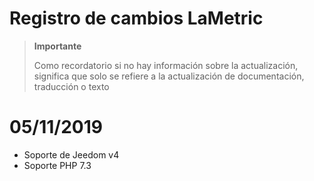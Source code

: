 # Registro de cambios LaMetric

>**Importante**
>
>Como recordatorio si no hay información sobre la actualización, significa que solo se refiere a la actualización de documentación, traducción o texto

# 05/11/2019

- Soporte de Jeedom v4
- Soporte PHP 7.3
